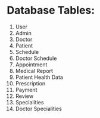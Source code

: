 # Database Tables:
1. User
2. Admin
3. Doctor
4. Patient
5. Schedule
6. Doctor Schedule
7. Appointment
8. Medical Report
9. Patient Health Data
10. Prescription
11. Payment
12. Review
13. Specialities
14. Doctor Specialities
